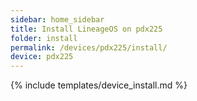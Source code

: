 ```yaml
---
sidebar: home_sidebar
title: Install LineageOS on pdx225
folder: install
permalink: /devices/pdx225/install/
device: pdx225
---
```

{% include templates/device_install.md %}
